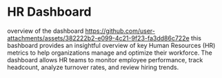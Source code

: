 # HR Dashboard
overview of the dashboard 
https://github.com/user-attachments/assets/382222b2-e099-4c21-9f23-fa3dd86c722e
this bashboard provides an insightful overview of key Human Resources (HR) metrics to help organizations manage and optimize their workforce. The dashboard allows HR teams to monitor employee performance, track headcount, analyze turnover rates, and review hiring trends.

